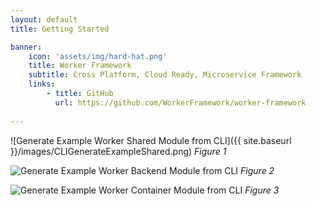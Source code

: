 ```yaml
---
layout: default
title: Getting Started

banner:
    icon: 'assets/img/hard-hat.png'
    title: Worker Framework
    subtitle: Cross Platform, Cloud Ready, Microservice Framework
    links:
        - title: GitHub
          url: https://github.com/WorkerFramework/worker-framework
          
---
```



![Generate Example Worker Shared Module from CLI]({{ site.baseurl }}/images/CLIGenerateExampleShared.png)
*Figure 1*


![Generate Example Worker Backend Module from CLI]("/images/CLIGenerateExampleBackend.png")
*Figure 2*

![Generate Example Worker Container Module from CLI]("images/CLIGenerateExampleContainer.png")
*Figure 3*
